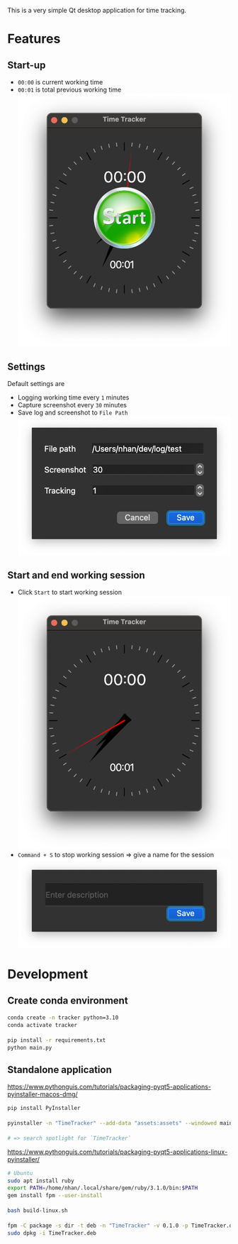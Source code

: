 This is a very simple Qt desktop application for time tracking.

# Features
## Start-up
- `00:00` is current working time
- `00:01` is total previous working time
![Start up](demo/start-up.png)

## Settings
Default settings are
- Logging working time every `1` minutes
- Capture screenshot every `30` minutes
- Save log and screenshot to `File Path`
![Settings](demo/settings.png)

## Start and end working session
- Click `Start` to start working session
![Start](demo/start.png)
- `Command + S` to stop working session => give a name for the session
![End](demo/end.png)


# Development
## Create conda environment
```bash
conda create -n tracker python=3.10
conda activate tracker

pip install -r requirements.txt
python main.py
```

## Standalone application
https://www.pythonguis.com/tutorials/packaging-pyqt5-applications-pyinstaller-macos-dmg/
```bash
pip install PyInstaller

pyinstaller -n "TimeTracker" --add-data "assets:assets" --windowed main.py

# => search spotlight for `TimeTracker`
```


https://www.pythonguis.com/tutorials/packaging-pyqt5-applications-linux-pyinstaller/
```bash
# Ubuntu
sudo apt install ruby
export PATH=/home/nhan/.local/share/gem/ruby/3.1.0/bin:$PATH
gem install fpm --user-install

bash build-linux.sh

fpm -C package -s dir -t deb -n "TimeTracker" -v 0.1.0 -p TimeTracker.deb
sudo dpkg -i TimeTracker.deb
```
